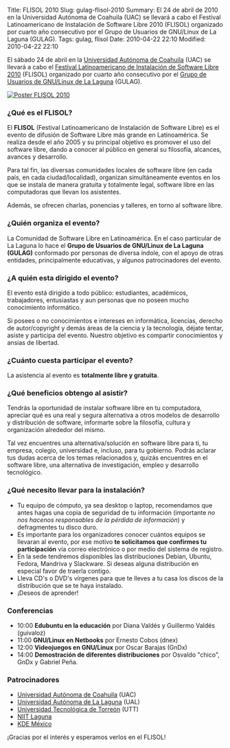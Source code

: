 Title: FLISOL 2010
Slug: gulag-flisol-2010
Summary: El 24 de abril de 2010 en la Universidad Autónoma de Coahuila (UAC) se llevará a cabo el Festival Latinoamericano de Instalación de Software Libre 2010 (FLISOL) organizado por cuarto año consecutivo por el Grupo de Usuarios de GNU/Linux de La Laguna (GULAG).
Tags: gulag, flisol
Date: 2010-04-22 22:10
Modified: 2010-04-22 22:10


El sábado 24 de abril en la [Universidad Autónoma de Coahuila](http://www.uadec.mx/) (UAC) se llevará a cabo el [Festival Latinoamericano de Instalación de Software Libre 2010](http://www.flisol.net/) (FLISOL) organizado por cuarto año consecutivo por el [Grupo de Usuarios de GNU/Linux de La Laguna](http://www.gulag.org.mx/) (GULAG).

<a href="poster-flisol-2010-1-050.jpg"><img class="img-fluid" src="poster-flisol-2010-1-025.jpg" alt="Poster FLISOL 2010"></a>

### ¿Qué es el FLISOL?

El **FLISOL** (Festival Latinoamericano de Instalación de Software Libre) es el evento de difusión de Software Libre más grande en Latinoamérica. Se realiza desde el año 2005 y su principal objetivo es promover el uso del software libre, dando a conocer al público en general su filosofía, alcances, avances y desarrollo.

Para tal fin, las diversas comunidades locales de software libre (en cada país, en cada ciudad/localidad), organizan simultáneamente eventos en los que se instala de manera gratuita y totalmente legal, software libre en las computadoras que llevan los asistentes.

Además, se ofrecen charlas, ponencias y talleres, en torno al software libre.

### ¿Quién organiza el evento?

La Comunidad de Software Libre en Latinoamérica. En el caso particular de La Laguna lo hace el **Grupo de Usuarios de GNU/Linux de La Laguna (GULAG)** conformado por personas de diversa índole, con el apoyo de otras entidades, principalmente educativas, y algunos patrocinadores del evento.

### ¿A quién esta dirigido el evento?

El evento está dirigido a todo público: estudiantes, académicos, trabajadores, entusiastas y aun personas que no poseen mucho conocimiento informático.

Si posees o no conocimientos e intereses en informática, licencias, derecho de autor/copyright y demás áreas de la ciencia y la tecnología, déjate tentar, asiste y participa del evento. Nuestro objetivo es compartir conocimientos y ansias de libertad.

### ¿Cuánto cuesta participar el evento?

La asistencia al evento es **totalmente libre y gratuita**.

### ¿Qué beneficios obtengo al asistir?

Tendrás la oportunidad de instalar software libre en tu computadora, apreciar qué es una real y segura alternativa a otros modelos de desarrollo y distribución de software, informarte sobre la filosofía, cultura y organización alrededor del mismo.

Tal vez encuentres una alternativa/solución en software libre para ti, tu empresa, colegio, universidad e, incluso, para tu gobierno. Podrás aclarar tus dudas acerca de los temas relacionados y, quizás encuentres en el software libre, una alternativa de investigación, empleo y desarrollo tecnológico.

### ¿Qué necesito llevar para la instalación?

* Tu equipo de cómputo, ya sea desktop o laptop, recomendamos que antes hagas una copia de seguridad de tu información (importante _no nos hacenos responsables de la pérdida de información_) y defragmentes tu disco duro.
* Es importante para los organizadores conocer cuántos equipos se llevaran al evento, por ese motivo **te solicitamos que confirmes tu participación** vía correo electrónico o por medio del sistema de registro.
* En la sede tendremos disponibles las distribuciones Debian, Ubuntu, Fedora, Mandriva y Slackware. Si deseas alguna distribución en especial favor de traerla contigo.
* Lleva CD's o DVD's vírgenes para que te lleves a tu casa los discos de la distribución que se te haya instalado.
* ¡Deseos de aprender!

### Conferencias

* 10:00 **Edubuntu en la educación** por Diana Valdés y Guillermo Valdés (guivaloz)
* 11:00 **GNU/Linux en Netbooks** por Ernesto Cobos (dnex)
* 12:00 **Videojuegos en GNU/Linux** por Oscar Barajas (GnDx)
* 14:00 **Demostración de diferentes distribuciones** por Osvaldo "chico", GnDx y Gabriel Peña.

### Patrocinadores

* [Universidad Autónoma de Coahuila](http://www.uadec.mx/) (UAC)
* [Universidad Autónoma de La Laguna](http://www.ual.mx/) (UAL)
* [Universidad Tecnológica de Torreón](http://www.utt.edu.mx/) (UTT)
* [NIIT Laguna](http://www.niit-laguna.com/)
* [KDE México](http://www.kde.org.mx/)

¡Gracias por el interés y esperamos verlos en el FLISOL!
